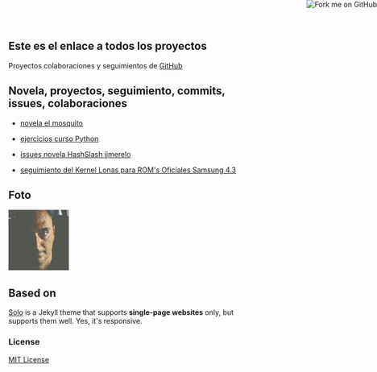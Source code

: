 ## Este es el enlace a todos los proyectos

Proyectos colaboraciones y seguimientos de [GitHub](https://github.com/Makova)

## Novela, proyectos, seguimiento, commits, issues, colaboraciones

* [novela el mosquito](https://github.com/Makova/mosquito)

* [ejercicios curso Python](https://github.com/Makova/ejerciciosPython)

* [issues novela HashSlash jjmerelo](https://github.com/JJ/HashSlash)

* [seguimiento del Kernel Lonas para ROM's Oficiales Samsung 4.3](https://github.com/javilonas/Lonas_KL-GT-I9300-Sammy)

## Foto

![Manu Cogolludo](makova.jpg)

## Based on

[Solo](http://chibicode.github.io/solo) is a Jekyll theme that supports **single-page websites** only, but supports them well. Yes, it's responsive.

### License

[MIT License](http://chibicode.mit-license.org/)

<a href="https://github.com/Makova/makova.github.io"><img style="position: absolute; top: 0; right: 0; border: 0;" src="https://s3.amazonaws.com/github/ribbons/forkme_right_darkblue_121621.png" alt="Fork me on GitHub"></a>
